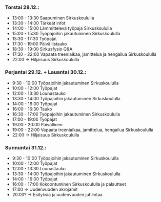 ### Torstai 28.12.:

- 13:00 - 13:30 Saapuminen Sirkuskoululla
- 13:30 - 14:00 Tärkeät infot
- 14:00 - 15:00 Lämmittelevä työpaja Sirkuskoululla
- 15:00 - 15:30 Työpajoihin jakautuminen Sirkuskoululla
- 15:30 - 17:30 Työpajat
- 17:30 - 19:00 Päivällistauko
- 18:30 - 19:00 Sirkusfysio Q&A
- 17:30 - 22:00 Vapaata treeniaikaa, jamittelua ja hengailua Sirkuskoululla
- 22:00 → Hiljaisuus Sirkuskoululla

### Perjantai 29.12. + Lauantai 30.12.:

- 9:30 - 10:00 Työpajoihin jakautuminen Sirkuskoululla
- 10:00 - 12:00 Työpajat
- 12:00 - 13:30 Lounastauko
- 13:30 - 14:00 Työpajoihin jakautuminen Sirkuskoululla
- 14:00 - 16:00 Työpajat
- 16:00 - 16:30 Tauko
- 16:30 - 17:00 Työpajoihin jakautuminen Sirkuskoululla
- 17:00 - 19:00 Työpajat
- 19:00 - 20:00 Päivällinen
- 19:00 - 22:00 Vapaata treeniaikaa, jamittelua, hengailua Sirkuskoululla
- 22:00 → Hiljaisuus Sirkuskoululla

### Sunnuntai 31.12.:

- 9:30 - 10:00 Työpajoihin jakautuminen Sirkuskoululla
- 10:00 - 12:00 Työpajat
- 12:00 - 13:30 Lounastauko
- 13:30 - 14:00 Työpajoihin jakautuminen Sirkuskoululla
- 14:00 - 16:00 Työpajat
- 16:00 - 17:00 Kokoontuminen Sirkuskoululla ja palautteet
- 17:00 → Uudenvuoden akrojamit
- 20:00? → Esityksiä ja uudenvuoden juhlintaa
